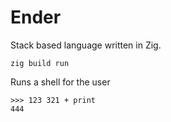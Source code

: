 # Ender

Stack based language written in Zig.

```shell
zig build run
```

Runs a shell for the user

```
>>> 123 321 + print
444
```
